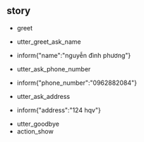 ## story
* greet
 - utter_greet_ask_name
* inform{"name":"nguyễn đình phương"}
 - utter_ask_phone_number
* inform{"phone_number":"0962882084"}
 - utter_ask_address
* inform{"address":"124 hqv"}
 - utter_goodbye
 - action_show